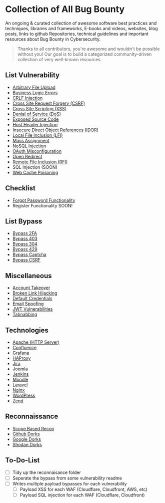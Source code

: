 # Collection of All Bug Bounty
An ongoing & curated collection of awesome software best practices and techniques, libraries and frameworks, E-books and videos, websites, blog posts, links to github Repositories, technical guidelines and important resources about Bug Bounty in Cybersecurity.
> Thanks to all contributors, you're awesome and wouldn't be possible without you! Our goal is to build a categorized community-driven collection of very well-known resources.


## List Vulnerability
- [Arbitrary File Upload](https://github.com/paulveillard/cybersecurity-web-application-labs/blob/main/CompleteBugBounty/Arbitrary%20File%20Upload.md)
- [Business Logic Errors](https://github.com/paulveillard/cybersecurity-web-application-labs/blob/main/CompleteBugBounty/Business%20Logic%20Errors.md)
- [CRLF Injection](https://github.com/paulveillard/cybersecurity-web-application-labs/blob/main/CompleteBugBounty/CRLF%20Injection.md)
- [Cross Site Request Forgery (CSRF)](https://github.com/paulveillard/cybersecurity-web-application-labs/blob/main/CompleteBugBounty/Cross%20Site%20Request%20Forgery.md)
- [Cross Site Scripting (XSS)](https://github.com/paulveillard/cybersecurity-web-application-labs/blob/main/CompleteBugBounty/Cross%20Site%20Scripting.md)
- [Denial of Service (DoS)](https://github.com/paulveillard/cybersecurity-web-application-labs/blob/main/CompleteBugBounty/Denial%20Of%20Service.md)
- [Exposed Source Code](https://github.com/paulveillard/cybersecurity-web-application-labs/blob/main/CompleteBugBounty/Exposed%20Source%20Code.md)
- [Host Header Injection](https://github.com/paulveillard/cybersecurity-web-application-labs/blob/main/CompleteBugBounty/Host%20Header%20Injection.md)
- [Insecure Direct Object References (IDOR)](https://github.com/paulveillard/cybersecurity-web-application-labs/blob/main/CompleteBugBounty/Insecure%20Direct%20Object%20References.md)
- [Local File Inclusion (LFI)](https://github.com/paulveillard/cybersecurity-web-application-labs/blob/main/CompleteBugBounty/Local%20File%20Inclusion.md)
- [Mass Assignment](https://github.com/paulveillard/cybersecurity-web-application-labs/blob/main/CompleteBugBounty/Mass%20Assignment.md)
- [NoSQL Injection](https://github.com/paulveillard/cybersecurity-web-application-labs/blob/main/CompleteBugBounty/NoSQL%20Injection.md)
- [OAuth Misconfiguration](https://github.com/paulveillard/cybersecurity-web-application-labs/blob/main/CompleteBugBounty/OAuth%20Misconfiguration.md)
- [Open Redirect](https://github.com/paulveillard/cybersecurity-web-application-labs/blob/main/CompleteBugBounty/Open%20Redirect.md)
- [Remote File Inclusion (RFI)](https://github.com/paulveillard/cybersecurity-web-application-labs/blob/main/CompleteBugBounty/Remote%20File%20Inclusion.md)
- SQL Injection (SOON)
- [Web Cache Poisoning](https://github.com/paulveillard/cybersecurity-web-application-labs/blob/main/CompleteBugBounty/Web%20Cache%20Poisoning.md)

## Checklist
- [Forgot Password Functionality](https://github.com/paulveillard/cybersecurity-web-application-labs/blob/main/CompleteBugBounty/Checklist/Forgot%20Password.md)
- Register Functionality SOON!

## List Bypass
- [Bypass 2FA](https://github.com/paulveillard/cybersecurity-web-application-labs/blob/main/CompleteBugBounty/Bypass/Bypass%202FA.md)
- [Bypass 403](https://github.com/paulveillard/cybersecurity-web-application-labs/blob/main/CompleteBugBounty/Bypass/Bypass%20403.md)
- [Bypass 304](https://github.com/paulveillard/cybersecurity-web-application-labs/blob/main/CompleteBugBounty/Bypass/Bypass%20304.md)
- [Bypass 429](https://github.com/paulveillard/cybersecurity-web-application-labs/blob/main/CompleteBugBounty/Bypass/Bypass%20429.md)
- [Bypass Captcha](https://github.com/paulveillard/cybersecurity-web-application-labs/blob/main/CompleteBugBounty/Bypass/Bypass%20Captcha.md)
- [Bypass CSRF](https://github.com/paulveillard/cybersecurity-web-application-labs/blob/main/CompleteBugBounty/Bypass/Bypass%20CSRF.md)

## Miscellaneous
- [Account Takeover](https://github.com/paulveillard/cybersecurity-web-application-labs/blob/main/CompleteBugBounty/Misc/Account%20Takeover.md)
- [Broken Link Hijacking](https://github.com/paulveillard/cybersecurity-web-application-labs/blob/main/CompleteBugBounty/Misc/Broken%20Link%20Hijacking.md)
- [Default Credentials](https://github.com/paulveillard/cybersecurity-web-application-labs/blob/main/CompleteBugBounty/Misc/Default%20Credentials.md)
- [Email Spoofing](https://github.com/paulveillard/cybersecurity-web-application-labs/blob/main/CompleteBugBountyr/Misc/Email%20Spoofing.md)
- [JWT Vulnerabilities](https://github.com/paulveillard/cybersecurity-web-application-labs/blob/main/CompleteBugBounty/Misc/JWT%20Vulnerabilities.md)
- [Tabnabbing](https://github.com/paulveillard/cybersecurity-web-application-labs/blob/main/CompleteBugBounty/Misc/Tabnabbing.md)

## Technologies
- [Apache (HTTP Server)](https://github.com/paulveillard/cybersecurity-web-application-labs/blob/main/CompleteBugBounty/Technologies/Apache%20HTTP%20Server.md)
- [Confluence](https://github.com/paulveillard/cybersecurity-web-application-labs/blob/main/CompleteBugBounty/Technologies/Confluence.md)
- [Grafana](https://github.com/paulveillard/cybersecurity-web-application-labs/blob/main/CompleteBugBounty/Technologies/Grafana.md)
- [HAProxy](https://github.com/paulveillard/cybersecurity-web-application-labs/blob/main/CompleteBugBounty/Technologies/Technologies/HAProxy.md)
- [Jira](https://github.com/paulveillard/cybersecurity-web-application-labs/blob/main/CompleteBugBounty/Technologies/Jira.md)
- [Joomla](https://github.com/paulveillard/cybersecurity-web-application-labs/blob/main/CompleteBugBounty/Technologies/Joomla.md)
- [Jenkins](https://github.com/paulveillard/cybersecurity-web-application-labs/blob/main/CompleteBugBounty/Technologies/Jenkins.md)
- [Moodle](https://github.com/paulveillard/cybersecurity-web-application-labs/blob/main/CompleteBugBounty/Technologies/Moodle.md)
- [Laravel](https://github.com/paulveillard/cybersecurity-web-application-labs/blob/main/CompleteBugBounty/Technologies/Laravel.md)
- [Nginx](https://github.com/paulveillard/cybersecurity-web-application-labs/blob/main/CompleteBugBounty/Technologies/Nginx.md)
- [WordPress](https://github.com/paulveillard/cybersecurity-web-application-labs/blob/main/CompleteBugBounty/Technologies/WordPress.md)
- [Zend](https://github.com/paulveillard/cybersecurity-web-application-labs/blob/main/CompleteBugBounty//Technologies/Zend.md)

## Reconnaissance
- [Scope Based Recon](https://github.com/paulveillard/cybersecurity-web-application-labs/blob/main/CompleteBugBounty/Reconnaissance/Scope.md)
- [Github Dorks](https://github.com/paulveillard/cybersecurity-web-application-labs/blob/main/CompleteBugBounty/Reconnaissance/Github%20Dorks.md)
- [Google Dorks](https://github.com/paulveillard/cybersecurity-web-application-labs/blob/main/CompleteBugBounty/Reconnaissance/Google%20Dorks.md)
- [Shodan Dorks](https://github.com/paulveillard/cybersecurity-web-application-labs/blob/main/CompleteBugBounty/Reconnaissance/Shodan%20Dorks.md)

## To-Do-List
- [ ] Tidy up the reconnaisance folder
- [ ] Seperate the bypass from some vulnerability readme
- [ ] Writes multiple payload bypasses for each vulnerability
  - [ ] Payload XSS for each WAF (Cloudflare, Cloudfront, AWS, etc)
  - [ ] Payload SQL injection for each WAF (Cloudflare, Cloudfront)
